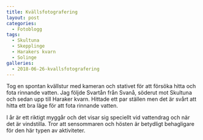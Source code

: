 ```yaml
---
title: Kvällsfotografering
layout: post
categories:
  - Fotoblogg
tags:
  - Skultuna
  - Skepplinge
  - Harakers kvarn
  - Solinge
galleries:
  - 2018-06-26-kvallsfotografering
---
```


Tog en spontan kvällstur med kameran och stativet för att försöka hitta och fota rinnande vatten. Jag följde Svartån från Svanå, söderut mot Skultuna och sedan upp till Haraker kvarn. Hittade ett par ställen men det är svårt att hitta ett bra läge för att fota rinnande vatten.

I år är ett riktigt myggår och det visar sig speciellt vid vattendrag och när det är vindstilla. Tror att sensommaren och hösten är betydligt behagligare för den här typen av aktiviteter.
